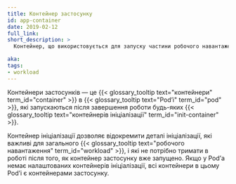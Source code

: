 ```yaml
---
title: Контейнер застосунку
id: app-container
date: 2019-02-12
full_link:
short_description: >
  Контейнер, що використовується для запуску частини робочого навантаження. Порівняйте з контейнером ініціалізації.

aka:
tags:
- workload
---
```


Контейнери застосунків — це {{< glossary_tooltip text="контейнери" term_id="container" >}} в {{< glossary_tooltip text="Podʼі" term_id="pod" >}}, які запускаються після завершення роботи будь-яких {{< glossary_tooltip text="контейнерів ініціалізації" term_id="init-container" >}}.

<!--more-->

Контейнер ініціалізації дозволяє відокремити деталі ініціалізації, які важливі для загального {{< glossary_tooltip text="робочого навантаження" term_id="workload" >}}, і які не потрібно тримати в роботі після того, як контейнер застосунку вже запущено. Якщо у Podʼа немає налаштованих контейнерів ініціалізації, всі контейнери в цьому Podʼі є контейнерами застосунку.
